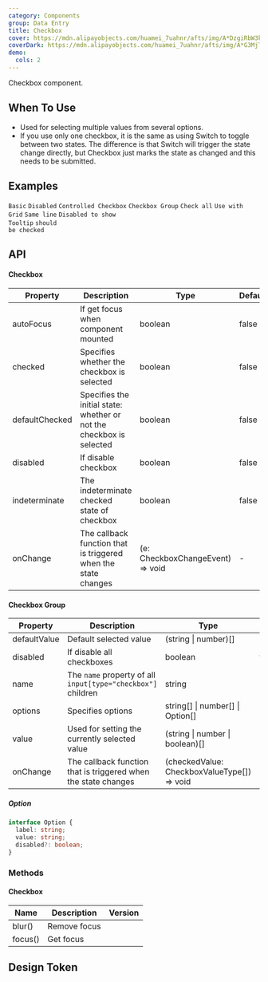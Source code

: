 ```yaml
---
category: Components
group: Data Entry
title: Checkbox
cover: https://mdn.alipayobjects.com/huamei_7uahnr/afts/img/A*DzgiRbW3khIAAAAAAAAAAAAADrJ8AQ/original
coverDark: https://mdn.alipayobjects.com/huamei_7uahnr/afts/img/A*G3MjTYXL6AIAAAAAAAAAAAAADrJ8AQ/original
demo:
  cols: 2
---
```


Checkbox component.

## When To Use

- Used for selecting multiple values from several options.
- If you use only one checkbox, it is the same as using Switch to toggle between two states. The difference is that Switch will trigger the state change directly, but Checkbox just marks the state as changed and this needs to be submitted.

## Examples

<!-- prettier-ignore -->
<code src="./demo/basic.tsx">Basic</code>
<code src="./demo/disabled.tsx">Disabled</code>
<code src="./demo/controller.tsx">Controlled Checkbox</code>
<code src="./demo/group.tsx">Checkbox Group</code>
<code src="./demo/check-all.tsx">Check all</code>
<code src="./demo/layout.tsx">Use with Grid</code>
<code src="./demo/debug-line.tsx" debug>Same line</code>
<code src="./demo/debug-disable-popover.tsx" debug>Disabled to show Tooltip</code>
<code src="./demo/debug-defaultChecked.tsx" debug>should be checked</code>

## API

#### Checkbox

| Property | Description | Type | Default | Version |
| --- | --- | --- | --- | --- |
| autoFocus | If get focus when component mounted | boolean | false |  |
| checked | Specifies whether the checkbox is selected | boolean | false |  |
| defaultChecked | Specifies the initial state: whether or not the checkbox is selected | boolean | false |  |
| disabled | If disable checkbox | boolean | false |  |
| indeterminate | The indeterminate checked state of checkbox | boolean | false |  |
| onChange | The callback function that is triggered when the state changes | (e: CheckboxChangeEvent) => void | - |  |

#### Checkbox Group

| Property | Description | Type | Default | Version |
| --- | --- | --- | --- | --- |
| defaultValue | Default selected value | (string \| number)\[] | \[] |  |
| disabled | If disable all checkboxes | boolean | false |  |
| name | The `name` property of all `input[type="checkbox"]` children | string | - |  |
| options | Specifies options | string\[] \| number\[] \| Option\[] | \[] |  |
| value | Used for setting the currently selected value | (string \| number \| boolean)\[] | \[] |  |
| onChange | The callback function that is triggered when the state changes | (checkedValue: CheckboxValueType[]) => void | - |  |

##### Option

```typescript
interface Option {
  label: string;
  value: string;
  disabled?: boolean;
}
```

### Methods

#### Checkbox

| Name    | Description  | Version |
| ------- | ------------ | ------- |
| blur()  | Remove focus |         |
| focus() | Get focus    |         |

## Design Token

<ComponentTokenTable component="Checkbox"></ComponentTokenTable>

